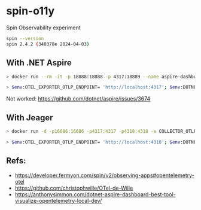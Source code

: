 # spin-o11y
Spin Observability experiment

```sh
spin --version
spin 2.4.2 (340378e 2024-04-03)
```

## With .NET Aspire

```sh
> docker run --rm -it -p 18888:18888 -p 4317:18889 --name aspire-dashboard -e DOTNET_DASHBOARD_UNSECURED_ALLOW_ANONYMOUS='true' mcr.microsoft.com/dotnet/nightly/aspire-dashboard:8.0.0-preview.5
```

```sh
> $env:OTEL_EXPORTER_OTLP_ENDPOINT= 'http://localhost:4317'; $env:DOTNET_RESOURCE_SERVICE_ENDPOINT_URL = "service-a"; spin up
```

Not worked: https://github.com/dotnet/aspire/issues/3674

## With Jeager

```sh
> docker run -d -p16686:16686 -p4317:4317 -p4318:4318 -e COLLECTOR_OTLP_ENABLED=true jaegertracing/all-in-one:latest
```

```sh
> $env:OTEL_EXPORTER_OTLP_ENDPOINT= 'http://localhost:4318'; $env:DOTNET_RESOURCE_SERVICE_ENDPOINT_URL = "service-a"; spin up 
```

## Refs:
- https://developer.fermyon.com/spin/v2/observing-apps#opentelemetry-otel
- https://github.com/christophwille/OTel-de-Wille
- https://anthonysimmon.com/dotnet-aspire-dashboard-best-tool-visualize-opentelemetry-local-dev/
